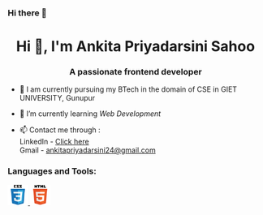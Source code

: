 ### Hi there 👋

<!--
**AnkitaPriyadarsini/AnkitaPriyadarsini** is a ✨ _special_ ✨ repository because its `README.md` (this file) appears on your GitHub profile.

Here are some ideas to get you started:

- 🔭 I’m currently working on ...
- 🌱 I’m currently learning ...
- 👯 I’m looking to collaborate on ...
- 🤔 I’m looking for help with ...
- 💬 Ask me about ...
- 📫 How to reach me: ...
- 😄 Pronouns: ...
- ⚡ Fun fact: ...
-->
<h1 align="center">Hi 👋, I'm Ankita Priyadarsini Sahoo</h1>
<h3 align="center">A passionate frontend developer </h3>


- 🔭 I am currently pursuing my BTech in the domain of CSE in GIET UNIVERSITY, Gunupur

- 🌱 I’m currently learning *Web Development*

- 📫 Contact me through :<br>
   LinkedIn - <a href="https://www.linkedin.com/in/ankita-priyadarsini-sahoo-6a79771b1/" target="_blank"> Click here </a><br>
   Gmail - ankitapriyadarsini24@gmail.com





<h3 align="left">Languages and Tools:</h3>
 <a href="https://www.w3schools.com/css/" target="_blank"> <img src="https://raw.githubusercontent.com/devicons/devicon/master/icons/css3/css3-original-wordmark.svg" alt="css3" width="40" height="40"/> </a> <a href="https://www.w3.org/html/" target="_blank"> <img src="https://raw.githubusercontent.com/devicons/devicon/master/icons/html5/html5-original-wordmark.svg" alt="html5" width="40" height="40"/> </a> </p>





